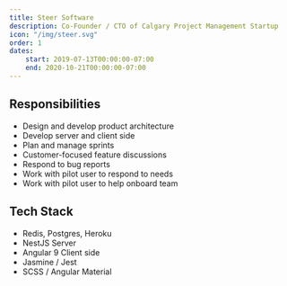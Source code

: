 ```yaml
---
title: Steer Software
description: Co-Founder / CTO of Calgary Project Management Startup
icon: "/img/steer.svg"
order: 1
dates:
    start: 2019-07-13T00:00:00-07:00
    end: 2020-10-21T00:00:00-07:00
---
```


## Responsibilities

 - Design and develop product architecture
 - Develop server and client side
 - Plan and manage sprints
 - Customer-focused feature discussions
 - Respond to bug reports
 - Work with pilot user to respond to needs
 - Work with pilot user to help onboard team

## Tech Stack

 - Redis, Postgres, Heroku
 - NestJS Server
 - Angular 9 Client side
 - Jasmine / Jest
 - SCSS / Angular Material

